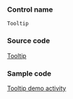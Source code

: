 ### Control name

`Tooltip`

### Source code

[Tooltip](https://github.com/microsoft/fluentui-android/blob/master/FluentUI/src/main/java/com/microsoft/fluentui/tooltip/Tooltip.kt)

### Sample code

[Tooltip demo activity](https://github.com/microsoft/fluentui-android/blob/master/FluentUI.Demo/src/main/java/com/microsoft/fluentuidemo/demos/TooltipActivity.kt)
